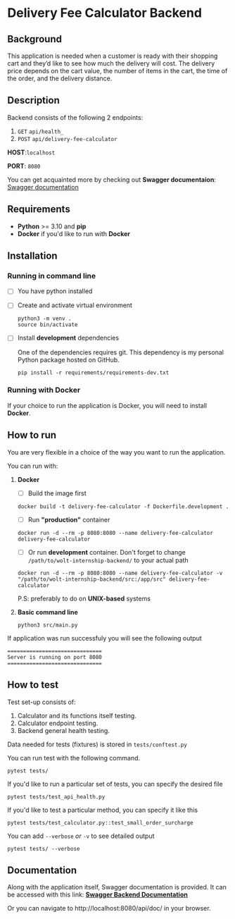 # Delivery Fee Calculator Backend

## Background
This application is needed when a customer is ready with their shopping cart and they’d like to see how much the delivery will cost. The delivery price depends on the cart value, the number of items in the cart, the time of the order, and the delivery distance.

## Description

Backend consists of the following 2 endpoints:
1. `GET` `api/health_`
1. `POST` `api/delivery-fee-calculator`

**HOST**:`localhost`

**PORT**: `8080`

You can get acquainted more by checking out **Swagger documentaion**: [Swagger documentation](#documentation)

## Requirements
 - **Python** >= 3.10 and **pip**
 - **Docker** if you'd like to run with **Docker**

## Installation

### Running in command line
 - [ ] You have python installed
 - [ ] Create and activate virtual environment
    ```
    python3 -m venv .
    source bin/activate
    ```
 - [ ] Install **development** dependencies

    One of the dependencies requires git. This dependency is my personal Python package hosted on GitHub.
    ```
    pip install -r requirements/requirements-dev.txt
    ```

### Running with Docker
If your choice to run the application is Docker, you will need to install **Docker**.

## How to run
You are very flexible in a choice of the way you want to run the application.

You can run with:

1. **Docker**
    - [ ] Build the image first
    ```
    docker build -t delivery-fee-calculator -f Dockerfile.development .
    ```
    - [ ] Run **"production"** container
    ```
    docker run -d --rm -p 8080:8080 --name delivery-fee-calculator delivery-fee-calculator
    ```
    - [ ] Or run **development** container. Don't forget to change `/path/to/wolt-internship-backend/` to your actual path
    ```
    docker run -d --rm -p 8080:8080 --name delivery-fee-calculator -v "/path/to/wolt-internship-backend/src:/app/src" delivery-fee-calculator
    ```

    P.S: preferably to do on **UNIX-based** systems

2. **Basic command line**
    ```
    python3 src/main.py
    ```

If application was run successfuly you will see the following output
```
==============================
Server is running on port 8080
==============================
```

## How to test

Test set-up consists of:
1. Calculator and its functions itself testing.
2. Calculator endpoint testing.
3. Backend general health testing.

Data needed for tests (fixtures) is stored in `tests/conftest.py`

You can run test with the following command.
```
pytest tests/
```

If you'd like to run a particular set of tests, you can specify the desired file
```
pytest tests/test_api_health.py
```

If you'd like to test a particular method, you can specify it like this
```
pytest tests/test_calculator.py::test_small_order_surcharge
```

You can add `--verbose` *or* `-v` to see detailed output
```
pytest tests/ --verbose
```


## Documentation
Along with the application itself, Swagger documentation is provided. It can be accessed with this link: **[Swagger Backend Documentation](http://localhost:8080/api/doc/)**

Or you can navigate to http://localhost:8080/api/doc/ in your browser.